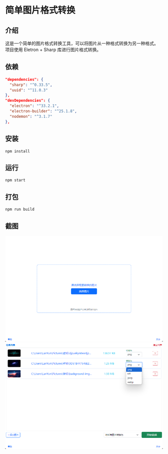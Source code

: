 # 简单图片格式转换

## 介绍

这是一个简单的图片格式转换工具，可以将图片从一种格式转换为另一种格式。
项目使用 Eletron + Sharp 库进行图片格式转换。

## 依赖

```json
"dependencies": {
  "sharp": "^0.33.5",
  "uuid": "^11.0.3"
},
"devDependencies": {
  "electron": "^33.2.1",
  "electron-builder": "^25.1.8",
  "nodemon": "^3.1.7"
},
```

## 安装

```
npm install
```

## 运行

```
npm start
```

## 打包

```
npm run build
```

## 截图

![alt text](./doc/image1.png)
![alt text](./doc/image2.png)
